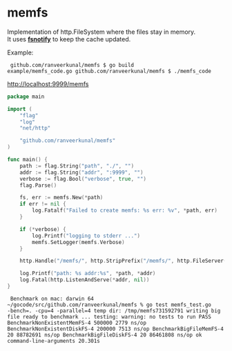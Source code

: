 memfs
=====

Implementation of http.FileSystem where the files stay in memory.<br>
It uses [<b>fsnotify</b>](https://github.com/howeyc/fsnotify) to keep the cache updated.

Example:
<code><pre>
github.com/ranveerkunal/memfs $ go build example/memfs_code.go
github.com/ranveerkunal/memfs $ ./memfs_code
</pre></code>

[http://localhost:9999/memfs](http://localhost:9999/memfs)

```go
package main

import (
	"flag"
	"log"
	"net/http"

	"github.com/ranveerkunal/memfs"
)

func main() {
	path := flag.String("path", "./", "")
	addr := flag.String("addr", ":9999", "")
	verbose := flag.Bool("verbose", true, "")
	flag.Parse()

	fs, err := memfs.New(*path)
	if err != nil {
		log.Fatalf("Failed to create memfs: %s err: %v", *path, err)
	}

	if (*verbose) {
		log.Printf("logging to stderr ...")
		memfs.SetLogger(memfs.Verbose)
	}

	http.Handle("/memfs/", http.StripPrefix("/memfs/", http.FileServer(fs)))

	log.Printf("path: %s addr:%s", *path, *addr)
	log.Fatal(http.ListenAndServe(*addr, nil))
}
```

<code><pre>
Benchmark on mac: darwin 64
~/gocode/src/github.com/ranveerkunal/memfs % go test memfs_test.go -bench=. -cpu=4 -parallel=4
temp dir: /tmp/memfs731592791
writing big file
ready to benchmark ...
testing: warning: no tests to run
PASS
BenchmarkNonExistentMemFS-4       500000              2779 ns/op
BenchmarkNonExistentDiskFS-4      200000              7513 ns/op
BenchmarkBigFileMemFS-4               20          88782691 ns/op
BenchmarkBigFileDiskFS-4              20          86461808 ns/op
ok      command-line-arguments  20.301s
</pre></code>
